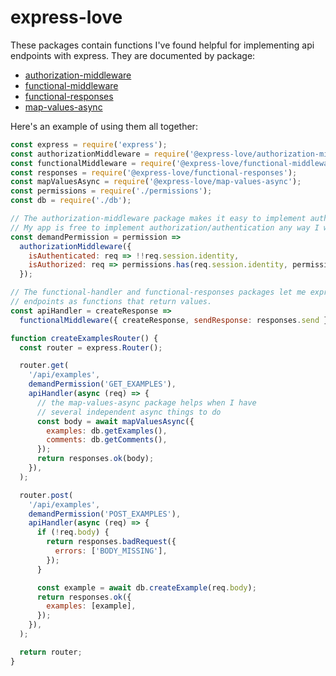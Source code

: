 # express-love

These packages contain functions I've found helpful for implementing api
endpoints with express. They are documented by package:

* [authorization-middleware](packages/authorization-middleware)
* [functional-middleware](packages/functional-middleware)
* [functional-responses](packages/functional-responses)
* [map-values-async](packages/map-values-async)

Here's an example of using them all together:

```javascript
const express = require('express');
const authorizationMiddleware = require('@express-love/authorization-middleware');
const functionalMiddleware = require('@express-love/functional-middleware');
const responses = require('@express-love/functional-responses');
const mapValuesAsync = require('@express-love/map-values-async');
const permissions = require('./permissions');
const db = require('./db');

// The authorization-middleware package makes it easy to implement auth checks.
// My app is free to implement authorization/authentication any way I want to.
const demandPermission = permission =>
  authorizationMiddleware({
    isAuthenticated: req => !!req.session.identity,
    isAuthorized: req => permissions.has(req.session.identity, permission),
  });

// The functional-handler and functional-responses packages let me express
// endpoints as functions that return values.
const apiHandler = createResponse =>
  functionalMiddleware({ createResponse, sendResponse: responses.send });

function createExamplesRouter() {
  const router = express.Router();

  router.get(
    '/api/examples',
    demandPermission('GET_EXAMPLES'),
    apiHandler(async (req) => {
      // the map-values-async package helps when I have
      // several independent async things to do
      const body = await mapValuesAsync({
        examples: db.getExamples(),
        comments: db.getComments(),
      });
      return responses.ok(body);
    }),
  );

  router.post(
    '/api/examples',
    demandPermission('POST_EXAMPLES'),
    apiHandler(async (req) => {
      if (!req.body) {
        return responses.badRequest({
          errors: ['BODY_MISSING'],
        });
      }

      const example = await db.createExample(req.body);
      return responses.ok({
        examples: [example],
      });
    }),
  );

  return router;
}
```